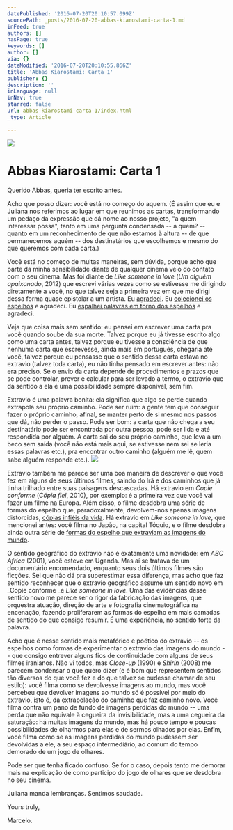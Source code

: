 ```yaml
---
datePublished: '2016-07-20T20:10:57.099Z'
sourcePath: _posts/2016-07-20-abbas-kiarostami-carta-1.md
inFeed: true
authors: []
hasPage: true
keywords: []
author: []
via: {}
dateModified: '2016-07-20T20:10:55.866Z'
title: 'Abbas Kiarostami: Carta 1'
publisher: {}
description: ''
inLanguage: null
inNav: true
starred: false
url: abbas-kiarostami-carta-1/index.html
_type: Article

---
```

![](https://the-grid-user-content.s3-us-west-2.amazonaws.com/55876382-cd7c-42bf-9aad-d2741c4010f1.jpg)

# Abbas Kiarostami: Carta 1

Querido Abbas, queria ter escrito antes.

Acho que posso dizer: você está no começo do aquem. (É assim que eu e Juliana nos referimos ao lugar em que reunimos as cartas, transformando um pedaço da expressão que dá nome ao nosso projeto, "a quem interessar possa", tanto em uma pergunta condensada -- a quem? -- quanto em um reconhecimento de que não estamos à altura -- de que permanecemos aquém -- dos destinatários que escolhemos e mesmo do que queremos com cada carta.)

Você está no começo de muitas maneiras, sem dúvida, porque acho que parte da minha sensibilidade diante de qualquer cinema veio do contato com o seu cinema. Mas foi diante de _Like someone in love_ (_Um alguém apaixonado_, 2012) que escrevi várias vezes como se estivesse me dirigindo diretamente a você, no que talvez seja a primeira vez em que me dirigi dessa forma quase epistolar a um artista. Eu [agradeci][0]. Eu [colecionei os espelhos][1] e agradeci. Eu [espalhei palavras em torno dos espelhos][2] e agradeci.

Veja que coisa mais sem sentido: eu pensei em escrever uma carta pra você quando soube da sua morte. Talvez porque eu já tivesse escrito algo como uma carta antes, talvez porque eu tivesse a consciência de que nenhuma carta que escrevesse, ainda mais em português, chegaria até você, talvez porque eu pensasse que o sentido dessa carta estava no extravio (talvez toda carta), eu não tinha pensado em escrever antes: não era preciso. Se o envio da carta depende de procedimentos e prazos que se pode controlar, prever e calcular para ser levado a termo, o extravio que dá sentido a ela é uma possibilidade sempre disponível, sem fim.

Extravio é uma palavra bonita: ela significa que algo se perde quando extrapola seu próprio caminho. Pode ser ruim: a gente tem que conseguir fazer o próprio caminho, afinal, se manter perto de si mesmo nos passos que dá, não perder o passo. Pode ser bom: a carta que não chega a seu destinatário pode ser encontrada por outra pessoa, pode ser lida e até respondida por alguém. A carta sai do seu próprio caminho, que leva a um beco sem saída (você não está mais aqui, se estivesse nem sei se leria essas palavras etc.), pra encontrar outro caminho (alguém me lê, quem sabe alguém responde etc.).
![](https://the-grid-user-content.s3-us-west-2.amazonaws.com/6c28917b-d5a0-434b-a0ca-725c20349ad3.jpg)

Extravio também me parece ser uma boa maneira de descrever o que você fez em alguns de seus últimos filmes, saindo do Irã e dos caminhos que já tinha trilhado entre suas paisagens descascadas. Há extravio em _Copie conforme_ (_Cópia fiel_, 2010), por exemplo: é a primeira vez que você vai fazer um filme na Europa. Além disso, o filme desdobra uma série de formas do espelho que, paradoxalmente, devolvem-nos apenas imagens distorcidas, [cópias infiéis da vida][3]. Há extravio em _Like someone in love_, que mencionei antes: você filma no Japão, na capital Tóquio, e o filme desdobra ainda outra série de [formas do espelho que extraviam as imagens do mundo][2].

O sentido geográfico do extravio não é exatamente uma novidade: em _ABC Africa_ (2001), você esteve em Uganda. Mas aí se tratava de um documentário encomendado, enquanto seus dois últimos filmes são ficções. Sei que não dá pra superestimar essa diferença, mas acho que faz sentido reconhecer que o extravio geográfico assume um sentido novo em _Copie conforme _e _Like someone in love_. Uma das evidências desse sentido novo me parece ser o rigor da fabricação das imagens, que orquestra atuação, direção de arte e fotografia cinematográfica na encenação, fazendo proliferarem as formas do espelho em mais camadas de sentido do que consigo resumir. É uma experiência, no sentido forte da palavra.

Acho que é nesse sentido mais metafórico e poético do extravio -- os espelhos como formas de experimentar o extravio das imagens do mundo -- que consigo entrever alguns fios de continuidade com alguns de seus filmes iranianos. Não vi todos, mas _Close-up_ (1990) e _Shirin_ (2008) me parecem condensar o que quero dizer (e é bom que representem sentidos tão diversos do que você fez e do que talvez se pudesse chamar de seu estilo): você filma como se devolvesse imagens ao mundo, mas você percebeu que devolver imagens ao mundo só é possível por meio do extravio, isto é, da extrapolação do caminho que faz caminho novo. Você filma contra um pano de fundo de imagens perdidas do mundo -- uma perda que não equivale à cegueira da invisibilidade, mas a uma cegueira da saturação: há muitas imagens do mundo, mas há pouco tempo e poucas possibilidades de olharmos para elas e de sermos olhados por elas. Enfim, você filma como se as imagens perdidas do mundo pudessem ser devolvidas a ele, a seu espaço intermediário, ao comum do tempo demorado de um jogo de olhares.

Pode ser que tenha ficado confuso. Se for o caso, depois tento me demorar mais na explicação de como participo do jogo de olhares que se desdobra no seu cinema.

Juliana manda lembranças. Sentimos saudade.

Yours truly,

Marcelo.

[0]: https://www.facebook.com/photo.php?fbid=936921856360891&set=a.931771636875913.1073741837.100001292558687&type=3&theater "Like Someone in Love no álbum Algumas visões da beleza"
[1]: https://twitter.com/marcelorsr/status/632729108393422848 "Sobre Like Someone in Love no Twitter"
[2]: http://www.incinerrante.com/textos/terror-e-esplendor-de-espelhos-like-someone-in-love "Texto Terror e esplendor de espelhos no incinerrante"
[3]: http://www.incinerrante.com/textos/copia-infiel "Texto Cópia infiel no incinerrante"